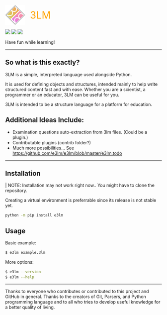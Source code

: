 <img src="resources/logo.png" height="64" width="64" style="vertical-align: middle;"/> &nbsp;&nbsp; <span style="color: orange; font-size: 32px; vertical-align: middle;">3LM</span>

<img src="https://img.shields.io/github/license/e3lm/e3lm" /> <img src="https://img.shields.io/github/repo-size/e3lm/e3lm" /> <img src="https://img.shields.io/pypi/v/e3lm" /> 

Have fun while learning!

---

## So what is this exactly?

3LM is a simple, interpreted language used alongside Python.

It is used for defining objects and structures, intended mainly to help write structured content fast and with ease.
Whether you are a scientist, a programmer or an educator, 3LM can be useful for you.

3LM is intended to be a structure language for a platform for education.

## Additional Ideas Include:

 - Examination questions auto-extraction from 3lm files. (Could be a plugin.)
 - Contributable plugins (contrib folder?)
 - Much more possibilities... See https://github.com/e3lm/e3lm/blob/master/e3lm.todo

---

## Installation

| NOTE: Installation may not work right now.. You might have to clone the repository.

Creating a virtual environment is preferrable since its release is not stable yet.

```bash
python -m pip install e3lm
```

## Usage

Basic example:

```bash
$ e3lm example.3lm
```

More options:

```bash
$ e3lm --version
$ e3lm --help
```

---

Thanks to everyone who contributes or contributed to this project and GitHub in general. Thanks to the creators of Git, Parsers, and Python programming language and to all who tries to develop useful knowledge for a better quality of living.
